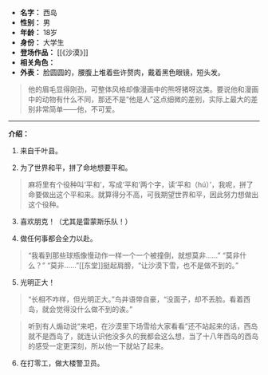
- **名字：** 西岛
- **性别：** 男
- **年龄：** 18岁
- **身份：** 大学生
- **登场作品：** [[《沙漠》]]
- **相关角色：** 
- **外表：** 脸圆圆的，腰腹上堆着些许赘肉，戴着黑色眼镜，短头发。

> 他的眉毛显得刚劲，可整体风格却像漫画中的熊呀猪呀这类。要说他和漫画中的动物有什么不同，那还不是“他是人”这点细微的差别，实际上最大的差别非常简单——他，不可爱。

---

**介绍：** 

1. 来自千叶县。

2. 为了世界和平，拼了命地想要平和。

> 麻将里有个役种叫‘平和’，写成‘平和’两个字，读‘平和（hú）’，我呢，拼了命要做出这个平和来。就算得分不高，可我期望世界和平，因此努力想做出这个役种。

3. 喜欢朋克！（尤其是雷蒙斯乐队！）

4. 做任何事都会全力以赴。

> “我看到那些球瓶像慢动作一样一个一个被撞倒，就想莫非……”
> “莫非什么？”
> “莫非……”[[东堂]]挺起肩膀，“让沙漠下雪，也不是做不到的。”

5. 光明正大！

> “长相不咋样，但光明正大。”鸟井语带自豪，“没面子，却不丢脸。看着西岛，就会觉得没什么做不到的诶。”

> 听到有人煽动说“来吧，在沙漠里下场雪给大家看看”还不站起来的话，西岛就不是西岛了，就连认识他没多久的我都会这么想，当了十八年西岛的西岛的感受一定更深刻，所以他一下就站了起来。

6. 在打零工，做大楼警卫员。